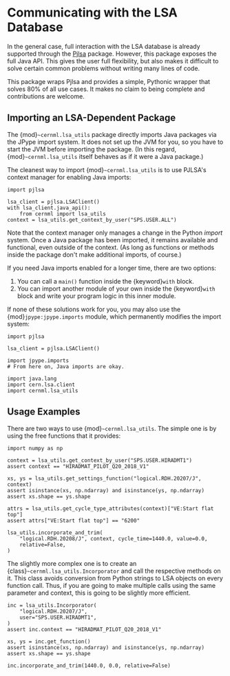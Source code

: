 # Communicating with the LSA Database

In the general case, full interaction with the LSA database is already
supported through the [Pjlsa](https://gitlab.cern.ch/scripting-tools/pjlsa/)
package. However, this package exposes the full Java API. This gives the user
full flexibility, but also makes it difficult to solve certain common problems
without writing many lines of code.

This package wraps Pjlsa and provides a simple, Pythonic wrapper that solves
80% of all use cases. It makes no claim to being complete and contributions are
welcome.

## Importing an LSA-Dependent Package

The {mod}`~cernml.lsa_utils` package directly imports Java packages via the
JPype import system. It does not set up the JVM for you, so you have to start
the JVM before importing the package. (In this regard, {mod}`~cernml.lsa_utils`
itself behaves as if it were a Java package.)

The cleanest way to import {mod}`~cernml.lsa_utils` is to use PJLSA's context
manager for enabling Java imports:

```{code-block} python
import pjlsa

lsa_client = pjlsa.LSAClient()
with lsa_client.java_api():
    from cernml import lsa_utils
context = lsa_utils.get_context_by_user("SPS.USER.ALL")
```

Note that the context manager only manages a change in the Python *import*
system. Once a Java package has been imported, it remains available and
functional, even outside of the context. (As long as functions or methods
inside the package don't make additional imports, of course.)

If you need Java imports enabled for a longer time, there are two options:
1. You can call a `main()` function inside the {keyword}`with` block.
2. You can import another module of your own inside the {keyword}`with` block
   and write your program logic in this inner module.

If none of these solutions work for you, you may also use the
{mod}`jpype:jpype.imports` module, which permanently modifies the import
system:

```{code-block} python
import pjlsa

lsa_client = pjlsa.LSAClient()

import jpype.imports
# From here on, Java imports are okay.

import java.lang
import cern.lsa.client
import cernml.lsa_utils
```

## Usage Examples

There are two ways to use {mod}`~cernml.lsa_utils`. The simple one is by using
the free functions that it provides:

```{code-block} python
import numpy as np

context = lsa_utils.get_context_by_user("SPS.USER.HIRADMT1")
assert context == "HIRADMAT_PILOT_Q20_2018_V1"

xs, ys = lsa_utils.get_settings_function("logical.RDH.20207/J", context)
assert isinstance(xs, np.ndarray) and isinstance(ys, np.ndarray)
assert xs.shape == ys.shape

attrs = lsa_utils.get_cycle_type_attributes(context)["VE:Start flat top"]
assert attrs["VE:Start flat top"] == "6200"

lsa_utils.incorporate_and_trim(
    "logical.RDH.20208/J", context, cycle_time=1440.0, value=0.0,
    relative=False,
)
```

The slightly more complex one is to create an
{class}`~cernml.lsa_utils.Incorporator` and call the respective methods on it.
This class avoids conversion from Python strings to LSA objects on every
function call. Thus, if you are going to make multiple calls using the same
parameter and context, this is going to be slightly more efficient.

```{code-block} python
inc = lsa_utils.Incorporator(
    "logical.RDH.20207/J",
    user="SPS.USER.HIRADMT1",
)
assert inc.context == "HIRADMAT_PILOT_Q20_2018_V1"

xs, ys = inc.get_function()
assert isinstance(xs, np.ndarray) and isinstance(ys, np.ndarray)
assert xs.shape == ys.shape

inc.incorporate_and_trim(1440.0, 0.0, relative=False)
```
